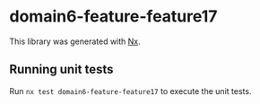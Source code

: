 # domain6-feature-feature17

This library was generated with [Nx](https://nx.dev).

## Running unit tests

Run `nx test domain6-feature-feature17` to execute the unit tests.
